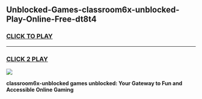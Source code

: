 
## Unblocked-Games-classroom6x-unblocked-Play-Online-Free-dt8t4
<h3>
<a href="https://premium76.site?title=classroom6x-unblocked&ref=26A">CLICK TO PLAY</a></h3>
<hr>

<h3>
<a href="https://premium76.site?title=classroom6x-unblocked&ref=26A">CLICK 2 PLAY</a>
  
</h3>

<a href="https://premium76.site?title=classroom6x-unblocked&ref=26A"><img src="https://clearcache.store/games.png"></a>


**classroom6x-unblocked games unblocked: Your Gateway to Fun and Accessible Online Gaming**
